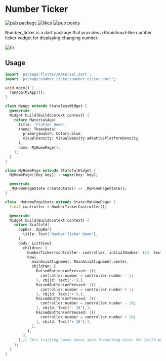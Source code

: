 # Number Ticker
[![pub package](https://img.shields.io/pub/v/number_ticker.svg)](https://pub.dartlang.org/packages/number_ticker)
[![likes](https://badges.bar/number_ticker/likes)](https://pub.dev/packages/number_ticker/score)
[![pub points](https://badges.bar/number_ticker/pub%20points)](https://pub.dev/packages/number_ticker/score)

Number_ticker is a dart package that provides a Robinhood-like number ticker widget for displaying changing number.

![m](https://user-images.githubusercontent.com/7277662/109929939-e5040680-7c7b-11eb-809a-53f84298cefd.gif)

## Usage

```dart
import 'package:flutter/material.dart';
import 'package:number_ticker/number_ticker.dart';

void main() {
  runApp(MyApp());
}

class MyApp extends StatelessWidget {
  @override
  Widget build(BuildContext context) {
    return MaterialApp(
      title: 'Flutter Demo',
      theme: ThemeData(
        primarySwatch: Colors.blue,
        visualDensity: VisualDensity.adaptivePlatformDensity,
      ),
      home: MyHomePage(),
    );
  }
}

class MyHomePage extends StatefulWidget {
  MyHomePage({Key key}) : super(key: key);

  @override
  _MyHomePageState createState() => _MyHomePageState();
}

class _MyHomePageState extends State<MyHomePage> {
  final controller = NumberTickerController();

  @override
  Widget build(BuildContext context) {
    return Scaffold(
      appBar: AppBar(
        title: Text("Number Ticker Demo"),
      ),
      body: ListView(
        children: [
          NumberTicker(controller: controller, initialNumber: 123, textStyle: TextStyle(fontSize: 24),),
          Row(
            mainAxisAlignment: MainAxisAlignment.center,
            children: [
              RaisedButton(onPressed: (){
                controller.number = controller.number - 1;
              }, child: Text('-'),),
              RaisedButton(onPressed: (){
                controller.number = controller.number + 1;
              }, child: Text('+'),),
              RaisedButton(onPressed: (){
                controller.number = controller.number - 10;
              }, child: Text('- 10'),),
              RaisedButton(onPressed: (){
                controller.number = controller.number + 10;
              }, child: Text('+ 10'),),
            ],
          ),
        ],
      ),// This trailing comma makes auto-formatting nicer for build methods.
    );
  }
}

```

